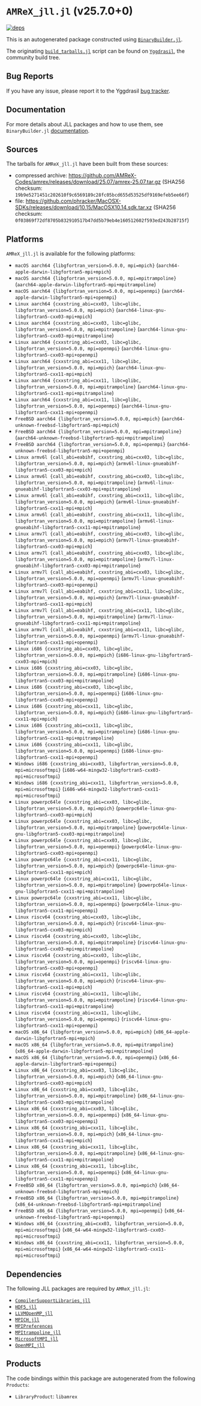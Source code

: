 # `AMReX_jll.jl` (v25.7.0+0)

[![deps](https://juliahub.com/docs/AMReX_jll/deps.svg)](https://juliahub.com/ui/Packages/General/AMReX_jll/)

This is an autogenerated package constructed using [`BinaryBuilder.jl`](https://github.com/JuliaPackaging/BinaryBuilder.jl).

The originating [`build_tarballs.jl`](https://github.com/JuliaPackaging/Yggdrasil/blob/72c6d34476d481706396af28636160e3f895d2ba/A/AMReX/build_tarballs.jl) script can be found on [`Yggdrasil`](https://github.com/JuliaPackaging/Yggdrasil/), the community build tree.

## Bug Reports

If you have any issue, please report it to the Yggdrasil [bug tracker](https://github.com/JuliaPackaging/Yggdrasil/issues).

## Documentation

For more details about JLL packages and how to use them, see `BinaryBuilder.jl` [documentation](https://docs.binarybuilder.org/stable/jll/).

## Sources

The tarballs for `AMReX_jll.jl` have been built from these sources:

* compressed archive: https://github.com/AMReX-Codes/amrex/releases/download/25.07/amrex-25.07.tar.gz (SHA256 checksum: `19b9e5271451c202610f9c6569189c28fc05bcd655d53525df9169efeb5ee66f`)
* file: https://github.com/phracker/MacOSX-SDKs/releases/download/10.15/MacOSX10.14.sdk.tar.xz (SHA256 checksum: `0f03869f72df8705b832910517b47dd5b79eb4e160512602f593ed243b28715f`)

## Platforms

`AMReX_jll.jl` is available for the following platforms:

* `macOS aarch64 {libgfortran_version=5.0.0, mpi=mpich}` (`aarch64-apple-darwin-libgfortran5-mpi+mpich`)
* `macOS aarch64 {libgfortran_version=5.0.0, mpi=mpitrampoline}` (`aarch64-apple-darwin-libgfortran5-mpi+mpitrampoline`)
* `macOS aarch64 {libgfortran_version=5.0.0, mpi=openmpi}` (`aarch64-apple-darwin-libgfortran5-mpi+openmpi`)
* `Linux aarch64 {cxxstring_abi=cxx03, libc=glibc, libgfortran_version=5.0.0, mpi=mpich}` (`aarch64-linux-gnu-libgfortran5-cxx03-mpi+mpich`)
* `Linux aarch64 {cxxstring_abi=cxx03, libc=glibc, libgfortran_version=5.0.0, mpi=mpitrampoline}` (`aarch64-linux-gnu-libgfortran5-cxx03-mpi+mpitrampoline`)
* `Linux aarch64 {cxxstring_abi=cxx03, libc=glibc, libgfortran_version=5.0.0, mpi=openmpi}` (`aarch64-linux-gnu-libgfortran5-cxx03-mpi+openmpi`)
* `Linux aarch64 {cxxstring_abi=cxx11, libc=glibc, libgfortran_version=5.0.0, mpi=mpich}` (`aarch64-linux-gnu-libgfortran5-cxx11-mpi+mpich`)
* `Linux aarch64 {cxxstring_abi=cxx11, libc=glibc, libgfortran_version=5.0.0, mpi=mpitrampoline}` (`aarch64-linux-gnu-libgfortran5-cxx11-mpi+mpitrampoline`)
* `Linux aarch64 {cxxstring_abi=cxx11, libc=glibc, libgfortran_version=5.0.0, mpi=openmpi}` (`aarch64-linux-gnu-libgfortran5-cxx11-mpi+openmpi`)
* `FreeBSD aarch64 {libgfortran_version=5.0.0, mpi=mpich}` (`aarch64-unknown-freebsd-libgfortran5-mpi+mpich`)
* `FreeBSD aarch64 {libgfortran_version=5.0.0, mpi=mpitrampoline}` (`aarch64-unknown-freebsd-libgfortran5-mpi+mpitrampoline`)
* `FreeBSD aarch64 {libgfortran_version=5.0.0, mpi=openmpi}` (`aarch64-unknown-freebsd-libgfortran5-mpi+openmpi`)
* `Linux armv6l {call_abi=eabihf, cxxstring_abi=cxx03, libc=glibc, libgfortran_version=5.0.0, mpi=mpich}` (`armv6l-linux-gnueabihf-libgfortran5-cxx03-mpi+mpich`)
* `Linux armv6l {call_abi=eabihf, cxxstring_abi=cxx03, libc=glibc, libgfortran_version=5.0.0, mpi=mpitrampoline}` (`armv6l-linux-gnueabihf-libgfortran5-cxx03-mpi+mpitrampoline`)
* `Linux armv6l {call_abi=eabihf, cxxstring_abi=cxx11, libc=glibc, libgfortran_version=5.0.0, mpi=mpich}` (`armv6l-linux-gnueabihf-libgfortran5-cxx11-mpi+mpich`)
* `Linux armv6l {call_abi=eabihf, cxxstring_abi=cxx11, libc=glibc, libgfortran_version=5.0.0, mpi=mpitrampoline}` (`armv6l-linux-gnueabihf-libgfortran5-cxx11-mpi+mpitrampoline`)
* `Linux armv7l {call_abi=eabihf, cxxstring_abi=cxx03, libc=glibc, libgfortran_version=5.0.0, mpi=mpich}` (`armv7l-linux-gnueabihf-libgfortran5-cxx03-mpi+mpich`)
* `Linux armv7l {call_abi=eabihf, cxxstring_abi=cxx03, libc=glibc, libgfortran_version=5.0.0, mpi=mpitrampoline}` (`armv7l-linux-gnueabihf-libgfortran5-cxx03-mpi+mpitrampoline`)
* `Linux armv7l {call_abi=eabihf, cxxstring_abi=cxx03, libc=glibc, libgfortran_version=5.0.0, mpi=openmpi}` (`armv7l-linux-gnueabihf-libgfortran5-cxx03-mpi+openmpi`)
* `Linux armv7l {call_abi=eabihf, cxxstring_abi=cxx11, libc=glibc, libgfortran_version=5.0.0, mpi=mpich}` (`armv7l-linux-gnueabihf-libgfortran5-cxx11-mpi+mpich`)
* `Linux armv7l {call_abi=eabihf, cxxstring_abi=cxx11, libc=glibc, libgfortran_version=5.0.0, mpi=mpitrampoline}` (`armv7l-linux-gnueabihf-libgfortran5-cxx11-mpi+mpitrampoline`)
* `Linux armv7l {call_abi=eabihf, cxxstring_abi=cxx11, libc=glibc, libgfortran_version=5.0.0, mpi=openmpi}` (`armv7l-linux-gnueabihf-libgfortran5-cxx11-mpi+openmpi`)
* `Linux i686 {cxxstring_abi=cxx03, libc=glibc, libgfortran_version=5.0.0, mpi=mpich}` (`i686-linux-gnu-libgfortran5-cxx03-mpi+mpich`)
* `Linux i686 {cxxstring_abi=cxx03, libc=glibc, libgfortran_version=5.0.0, mpi=mpitrampoline}` (`i686-linux-gnu-libgfortran5-cxx03-mpi+mpitrampoline`)
* `Linux i686 {cxxstring_abi=cxx03, libc=glibc, libgfortran_version=5.0.0, mpi=openmpi}` (`i686-linux-gnu-libgfortran5-cxx03-mpi+openmpi`)
* `Linux i686 {cxxstring_abi=cxx11, libc=glibc, libgfortran_version=5.0.0, mpi=mpich}` (`i686-linux-gnu-libgfortran5-cxx11-mpi+mpich`)
* `Linux i686 {cxxstring_abi=cxx11, libc=glibc, libgfortran_version=5.0.0, mpi=mpitrampoline}` (`i686-linux-gnu-libgfortran5-cxx11-mpi+mpitrampoline`)
* `Linux i686 {cxxstring_abi=cxx11, libc=glibc, libgfortran_version=5.0.0, mpi=openmpi}` (`i686-linux-gnu-libgfortran5-cxx11-mpi+openmpi`)
* `Windows i686 {cxxstring_abi=cxx03, libgfortran_version=5.0.0, mpi=microsoftmpi}` (`i686-w64-mingw32-libgfortran5-cxx03-mpi+microsoftmpi`)
* `Windows i686 {cxxstring_abi=cxx11, libgfortran_version=5.0.0, mpi=microsoftmpi}` (`i686-w64-mingw32-libgfortran5-cxx11-mpi+microsoftmpi`)
* `Linux powerpc64le {cxxstring_abi=cxx03, libc=glibc, libgfortran_version=5.0.0, mpi=mpich}` (`powerpc64le-linux-gnu-libgfortran5-cxx03-mpi+mpich`)
* `Linux powerpc64le {cxxstring_abi=cxx03, libc=glibc, libgfortran_version=5.0.0, mpi=mpitrampoline}` (`powerpc64le-linux-gnu-libgfortran5-cxx03-mpi+mpitrampoline`)
* `Linux powerpc64le {cxxstring_abi=cxx03, libc=glibc, libgfortran_version=5.0.0, mpi=openmpi}` (`powerpc64le-linux-gnu-libgfortran5-cxx03-mpi+openmpi`)
* `Linux powerpc64le {cxxstring_abi=cxx11, libc=glibc, libgfortran_version=5.0.0, mpi=mpich}` (`powerpc64le-linux-gnu-libgfortran5-cxx11-mpi+mpich`)
* `Linux powerpc64le {cxxstring_abi=cxx11, libc=glibc, libgfortran_version=5.0.0, mpi=mpitrampoline}` (`powerpc64le-linux-gnu-libgfortran5-cxx11-mpi+mpitrampoline`)
* `Linux powerpc64le {cxxstring_abi=cxx11, libc=glibc, libgfortran_version=5.0.0, mpi=openmpi}` (`powerpc64le-linux-gnu-libgfortran5-cxx11-mpi+openmpi`)
* `Linux riscv64 {cxxstring_abi=cxx03, libc=glibc, libgfortran_version=5.0.0, mpi=mpich}` (`riscv64-linux-gnu-libgfortran5-cxx03-mpi+mpich`)
* `Linux riscv64 {cxxstring_abi=cxx03, libc=glibc, libgfortran_version=5.0.0, mpi=mpitrampoline}` (`riscv64-linux-gnu-libgfortran5-cxx03-mpi+mpitrampoline`)
* `Linux riscv64 {cxxstring_abi=cxx03, libc=glibc, libgfortran_version=5.0.0, mpi=openmpi}` (`riscv64-linux-gnu-libgfortran5-cxx03-mpi+openmpi`)
* `Linux riscv64 {cxxstring_abi=cxx11, libc=glibc, libgfortran_version=5.0.0, mpi=mpich}` (`riscv64-linux-gnu-libgfortran5-cxx11-mpi+mpich`)
* `Linux riscv64 {cxxstring_abi=cxx11, libc=glibc, libgfortran_version=5.0.0, mpi=mpitrampoline}` (`riscv64-linux-gnu-libgfortran5-cxx11-mpi+mpitrampoline`)
* `Linux riscv64 {cxxstring_abi=cxx11, libc=glibc, libgfortran_version=5.0.0, mpi=openmpi}` (`riscv64-linux-gnu-libgfortran5-cxx11-mpi+openmpi`)
* `macOS x86_64 {libgfortran_version=5.0.0, mpi=mpich}` (`x86_64-apple-darwin-libgfortran5-mpi+mpich`)
* `macOS x86_64 {libgfortran_version=5.0.0, mpi=mpitrampoline}` (`x86_64-apple-darwin-libgfortran5-mpi+mpitrampoline`)
* `macOS x86_64 {libgfortran_version=5.0.0, mpi=openmpi}` (`x86_64-apple-darwin-libgfortran5-mpi+openmpi`)
* `Linux x86_64 {cxxstring_abi=cxx03, libc=glibc, libgfortran_version=5.0.0, mpi=mpich}` (`x86_64-linux-gnu-libgfortran5-cxx03-mpi+mpich`)
* `Linux x86_64 {cxxstring_abi=cxx03, libc=glibc, libgfortran_version=5.0.0, mpi=mpitrampoline}` (`x86_64-linux-gnu-libgfortran5-cxx03-mpi+mpitrampoline`)
* `Linux x86_64 {cxxstring_abi=cxx03, libc=glibc, libgfortran_version=5.0.0, mpi=openmpi}` (`x86_64-linux-gnu-libgfortran5-cxx03-mpi+openmpi`)
* `Linux x86_64 {cxxstring_abi=cxx11, libc=glibc, libgfortran_version=5.0.0, mpi=mpich}` (`x86_64-linux-gnu-libgfortran5-cxx11-mpi+mpich`)
* `Linux x86_64 {cxxstring_abi=cxx11, libc=glibc, libgfortran_version=5.0.0, mpi=mpitrampoline}` (`x86_64-linux-gnu-libgfortran5-cxx11-mpi+mpitrampoline`)
* `Linux x86_64 {cxxstring_abi=cxx11, libc=glibc, libgfortran_version=5.0.0, mpi=openmpi}` (`x86_64-linux-gnu-libgfortran5-cxx11-mpi+openmpi`)
* `FreeBSD x86_64 {libgfortran_version=5.0.0, mpi=mpich}` (`x86_64-unknown-freebsd-libgfortran5-mpi+mpich`)
* `FreeBSD x86_64 {libgfortran_version=5.0.0, mpi=mpitrampoline}` (`x86_64-unknown-freebsd-libgfortran5-mpi+mpitrampoline`)
* `FreeBSD x86_64 {libgfortran_version=5.0.0, mpi=openmpi}` (`x86_64-unknown-freebsd-libgfortran5-mpi+openmpi`)
* `Windows x86_64 {cxxstring_abi=cxx03, libgfortran_version=5.0.0, mpi=microsoftmpi}` (`x86_64-w64-mingw32-libgfortran5-cxx03-mpi+microsoftmpi`)
* `Windows x86_64 {cxxstring_abi=cxx11, libgfortran_version=5.0.0, mpi=microsoftmpi}` (`x86_64-w64-mingw32-libgfortran5-cxx11-mpi+microsoftmpi`)

## Dependencies

The following JLL packages are required by `AMReX_jll.jl`:

* [`CompilerSupportLibraries_jll`](https://github.com/JuliaBinaryWrappers/CompilerSupportLibraries_jll.jl)
* [`HDF5_jll`](https://github.com/JuliaBinaryWrappers/HDF5_jll.jl)
* [`LLVMOpenMP_jll`](https://github.com/JuliaBinaryWrappers/LLVMOpenMP_jll.jl)
* [`MPICH_jll`](https://github.com/JuliaBinaryWrappers/MPICH_jll.jl)
* [`MPIPreferences`](https://github.com/JuliaBinaryWrappers/MPIPreferences.jl)
* [`MPItrampoline_jll`](https://github.com/JuliaBinaryWrappers/MPItrampoline_jll.jl)
* [`MicrosoftMPI_jll`](https://github.com/JuliaBinaryWrappers/MicrosoftMPI_jll.jl)
* [`OpenMPI_jll`](https://github.com/JuliaBinaryWrappers/OpenMPI_jll.jl)

## Products

The code bindings within this package are autogenerated from the following `Products`:

* `LibraryProduct`: `libamrex`
